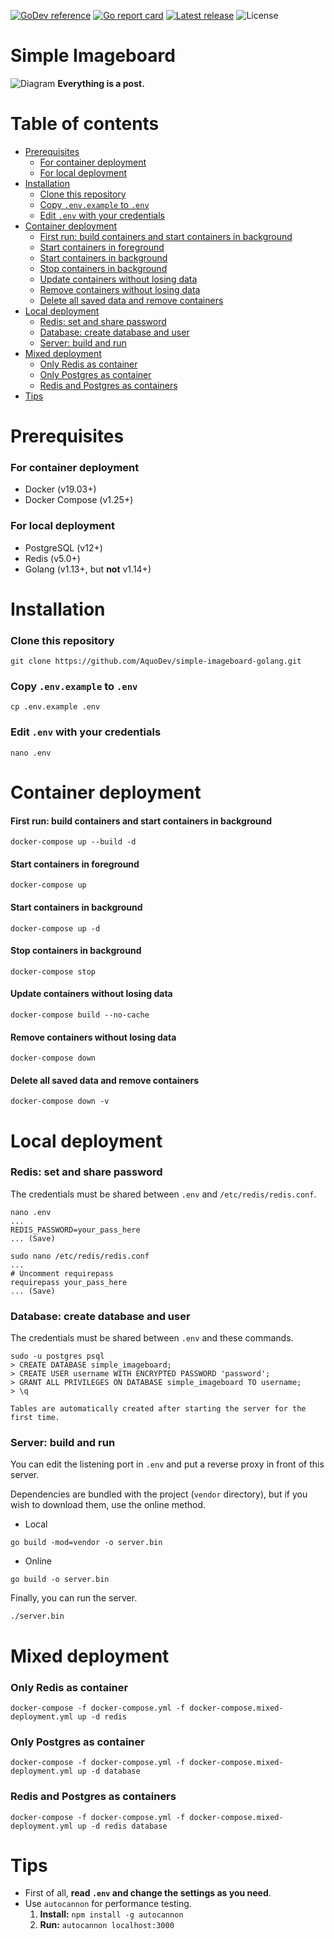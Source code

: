 [![GoDev reference](https://img.shields.io/badge/go.dev-reference-007d9c?logo=go)](https://pkg.go.dev/github.com/AquoDev/simple-imageboard-golang?tab=overview)
[![Go report card](https://goreportcard.com/badge/github.com/AquoDev/simple-imageboard-golang)](https://goreportcard.com/report/github.com/AquoDev/simple-imageboard-golang)
[![Latest release](https://img.shields.io/github/v/release/AquoDev/simple-imageboard-golang?logo=github)](https://github.com/AquoDev/simple-imageboard-golang/releases/latest)
![License](https://img.shields.io/github/license/AquoDev/simple-imageboard-golang)

# Simple Imageboard

![Diagram](https://i.imgur.com/8YVWuRM.png)
**Everything is a post.**

# Table of contents

-   [Prerequisites](#prerequisites)
    -   [For container deployment](#for-container-deployment)
    -   [For local deployment](#for-local-deployment)
-   [Installation](#installation)
    -   [Clone this repository](#clone-this-repository)
    -   [Copy `.env.example` to `.env`](#copy-envexample-to-env)
    -   [Edit `.env` with your credentials](#edit-env-with-your-credentials)
-   [Container deployment](#container-deployment)
    -   [First run: build containers and start containers in background](#first-run-build-containers-and-start-containers-in-background)
    -   [Start containers in foreground](#start-containers-in-foreground)
    -   [Start containers in background](#start-containers-in-background)
    -   [Stop containers in background](#stop-containers-in-background)
    -   [Update containers without losing data](#update-containers-without-losing-data)
    -   [Remove containers without losing data](#remove-containers-without-losing-data)
    -   [Delete all saved data and remove containers](#delete-all-saved-data-and-remove-containers)
-   [Local deployment](#local-deployment)
    -   [Redis: set and share password](#redis-set-and-share-password)
    -   [Database: create database and user](#database-create-database-and-user)
    -   [Server: build and run](#server-build-and-run)
-   [Mixed deployment](#mixed-deployment)
    -   [Only Redis as container](#only-redis-as-container)
    -   [Only Postgres as container](#only-postgres-as-container)
    -   [Redis and Postgres as containers](#redis-and-postgres-as-containers)
-   [Tips](#tips)

# Prerequisites

### For container deployment

-   Docker (v19.03+)
-   Docker Compose (v1.25+)

### For local deployment

-   PostgreSQL (v12+)
-   Redis (v5.0+)
-   Golang (v1.13+, but **not** v1.14+)

# Installation

### Clone this repository

```console
git clone https://github.com/AquoDev/simple-imageboard-golang.git
```

### Copy `.env.example` to `.env`

```console
cp .env.example .env
```

### Edit `.env` with your credentials

```console
nano .env
```

# Container deployment

#### First run: build containers and start containers in background

```console
docker-compose up --build -d
```

#### Start containers in foreground

```console
docker-compose up
```

#### Start containers in background

```console
docker-compose up -d
```

#### Stop containers in background

```console
docker-compose stop
```

#### Update containers without losing data

```console
docker-compose build --no-cache
```

#### Remove containers without losing data

```console
docker-compose down
```

#### Delete all saved data and remove containers

```console
docker-compose down -v
```

# Local deployment

### Redis: set and share password

The credentials must be shared between `.env` and `/etc/redis/redis.conf`.

```console
nano .env
...
REDIS_PASSWORD=your_pass_here
... (Save)
```

```console
sudo nano /etc/redis/redis.conf
...
# Uncomment requirepass
requirepass your_pass_here
... (Save)
```

### Database: create database and user

The credentials must be shared between `.env` and these commands.

```console
sudo -u postgres psql
> CREATE DATABASE simple_imageboard;
> CREATE USER username WITH ENCRYPTED PASSWORD 'password';
> GRANT ALL PRIVILEGES ON DATABASE simple_imageboard TO username;
> \q
```

`Tables are automatically created after starting the server for the first time.`

### Server: build and run

You can edit the listening port in `.env` and put a reverse proxy in front of this server.

Dependencies are bundled with the project (`vendor` directory), but if you wish to download them, use the online method.

- Local

```console
go build -mod=vendor -o server.bin
```

- Online

```console
go build -o server.bin
```

Finally, you can run the server.

```console
./server.bin
```

# Mixed deployment

### Only Redis as container

```console
docker-compose -f docker-compose.yml -f docker-compose.mixed-deployment.yml up -d redis
```

### Only Postgres as container

```console
docker-compose -f docker-compose.yml -f docker-compose.mixed-deployment.yml up -d database
```

### Redis and Postgres as containers

```console
docker-compose -f docker-compose.yml -f docker-compose.mixed-deployment.yml up -d redis database
```

# Tips

-   First of all, **read `.env` and change the settings as you need**.
-   Use `autocannon` for performance testing.
    1. **Install:** `npm install -g autocannon`
    2. **Run:** `autocannon localhost:3000`
